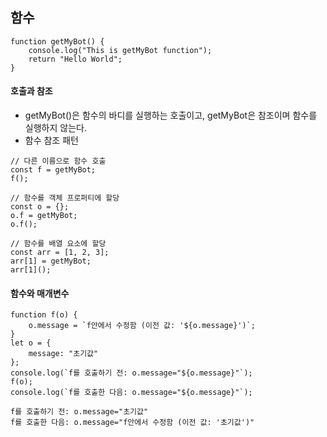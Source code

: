 ## 함수
```
function getMyBot() {
    console.log("This is getMyBot function");
    return "Hello World";
}
```
#### 호출과 참조
- getMyBot()은 함수의 바디를 실행하는 호출이고, getMyBot은 참조이며 함수를 실행하지 않는다. 
- 함수 참조 패턴

```
// 다른 이름으로 함수 호출
const f = getMyBot;
f();

// 함수를 객체 프로퍼티에 할당
const o = {};
o.f = getMyBot;
o.f();

// 함수를 배열 요소에 할당
const arr = [1, 2, 3];
arr[1] = getMyBot;
arr[1]();
```
#### 함수와 매개변수
```
function f(o) {
    o.message = `f안에서 수정함 (이전 값: '${o.message}')`;
}
let o = {
    message: "초기값"
};
console.log(`f를 호출하기 전: o.message="${o.message}"`);
f(o);
console.log(`f를 호출한 다음: o.message="${o.message}"`);
```
```
f를 호출하기 전: o.message="초기값"
f를 호출한 다음: o.message="f안에서 수정함 (이전 값: '초기값')"
```
